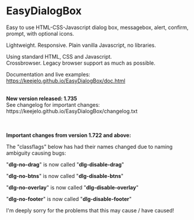 # EasyDialogBox

Easy to use HTML-CSS-Javascript dialog box, messagebox, alert, confirm, prompt, with optional icons.

Lightweight. Responsive. Plain vanilla Javascript, no libraries.

Using standard HTML, CSS and Javascript.  
Crossbrowser. Legacy browser support as much as possible.

Documentation and live examples: https://keejelo.github.io/EasyDialogBox/doc.html

<br />
<b>New version released: 1.735</b>
<br/ >
See changelog for important changes: https://keejelo.github.io/EasyDialogBox/changelog.txt
<br />
<br />
<br />

<b>Important changes from version 1.722 and above:</b>

The "classflags" below has had their names changed due to naming ambiguity causing bugs:

"<b>dlg-no-drag</b>" is now called "<b>dlg-disable-drag</b>"

"<b>dlg-no-btns</b>" is now called "<b>dlg-disable-btns</b>"

"<b>dlg-no-overlay</b>" is now called "<b>dlg-disable-overlay</b>"

"<b>dlg-no-footer</b>" is now called "<b>dlg-disable-footer</b>"


I'm deeply sorry for the problems that this may cause / have caused!

